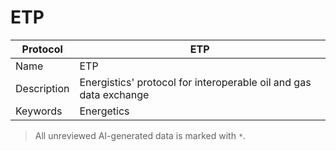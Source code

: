 # ETP

| Protocol | ETP |
|---|---|
| Name | ETP |
| Description | Energistics' protocol for interoperable oil and gas data exchange |
| Keywords | Energetics |



> All unreviewed AI-generated data is marked with `*`.
